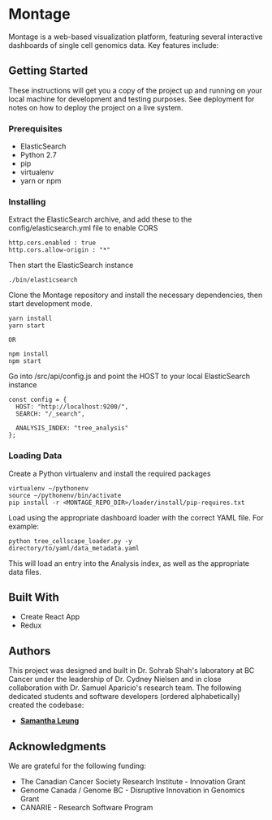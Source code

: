 # Montage

Montage is a web-based visualization platform, featuring several interactive dashboards of single cell genomics data. Key features include:

## Getting Started

These instructions will get you a copy of the project up and running on your local machine for development and testing purposes. See deployment for notes on how to deploy the project on a live system.

### Prerequisites

* ElasticSearch
* Python 2.7
* pip
* virtualenv
* yarn or npm

### Installing

Extract the ElasticSearch archive, and add these to the config/elasticsearch.yml file to enable CORS

```
http.cors.enabled : true
http.cors.allow-origin : "*"
```

Then start the ElasticSearch instance

```
./bin/elasticsearch
```

Clone the Montage repository and install the necessary dependencies, then start development mode.

```
yarn install
yarn start

OR

npm install
npm start
```

Go into /src/api/config.js and point the HOST to your local ElasticSearch instance

```
const config = {
  HOST: "http://localhost:9200/",
  SEARCH: "/_search",

  ANALYSIS_INDEX: "tree_analysis"
};
```

### Loading Data

Create a Python virtualenv and install the required packages

```
virtualenv ~/pythonenv
source ~/pythonenv/bin/activate
pip install -r <MONTAGE_REPO_DIR>/loader/install/pip-requires.txt
```

Load using the appropriate dashboard loader with the correct YAML file. For example:

```
python tree_cellscape_loader.py -y directory/to/yaml/data_metadata.yaml
```

This will load an entry into the Analysis index, as well as the appropriate data files.

## Built With

* Create React App
* Redux

## Authors

This project was designed and built in Dr. Sohrab Shah's laboratory at BC Cancer under the leadership of Dr. Cydney Nielsen and in close collaboration with Dr. Samuel Aparicio's research team. The following dedicated students and software developers (ordered alphabetically) created the codebase:

* [**Samantha Leung**](https://github.com/redpanda-cat)

## Acknowledgments

We are grateful for the following funding:

* The Canadian Cancer Society Research Institute - Innovation Grant
* Genome Canada / Genome BC - Disruptive Innovation in Genomics Grant
* CANARIE - Research Software Program
